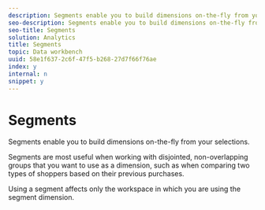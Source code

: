 ```yaml
---
description: Segments enable you to build dimensions on-the-fly from your selections.
seo-description: Segments enable you to build dimensions on-the-fly from your selections.
seo-title: Segments
solution: Analytics
title: Segments
topic: Data workbench
uuid: 58e1f637-2c6f-47f5-b268-27d7f66f76ae
index: y
internal: n
snippet: y
---
```


# Segments

Segments enable you to build dimensions on-the-fly from your selections.

 Segments are most useful when working with disjointed, non-overlapping groups that you want to use as a dimension, such as when comparing two types of shoppers based on their previous purchases.

Using a segment affects only the workspace in which you are using the segment dimension. 
